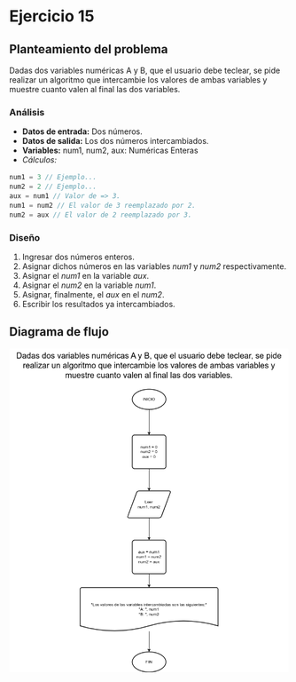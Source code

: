 # Ejercicio 15

## Planteamiento del problema

Dadas dos variables numéricas A y B, que el usuario debe teclear, se pide realizar un algoritmo que intercambie los valores de ambas variables y muestre cuanto valen al final las dos variables.

### Análisis

- **Datos de entrada:** Dos números.
- **Datos de salida:** Los dos números intercambiados.
- **Variables:** num1, num2, aux: Numéricas Enteras
- _Cálculos:_
```C
num1 = 3 // Ejemplo...
num2 = 2 // Ejemplo...
aux = num1 // Valor de => 3.
num1 = num2 // El valor de 3 reemplazado por 2.
num2 = aux // El valor de 2 reemplazado por 3.
```

### Diseño

1. Ingresar dos números enteros.
2. Asignar dichos números en las variables *num1* y *num2* respectivamente.
3. Asignar el *num1* en la variable *aux*.
4. Asignar el *num2* en la variable *num1*.
5. Asignar, finalmente, el *aux* en el *num2*.
6. Escribir los resultados ya intercambiados.

## Diagrama de flujo

![DFD del ejercicio 15](./Ejercicio15DFD.png)
